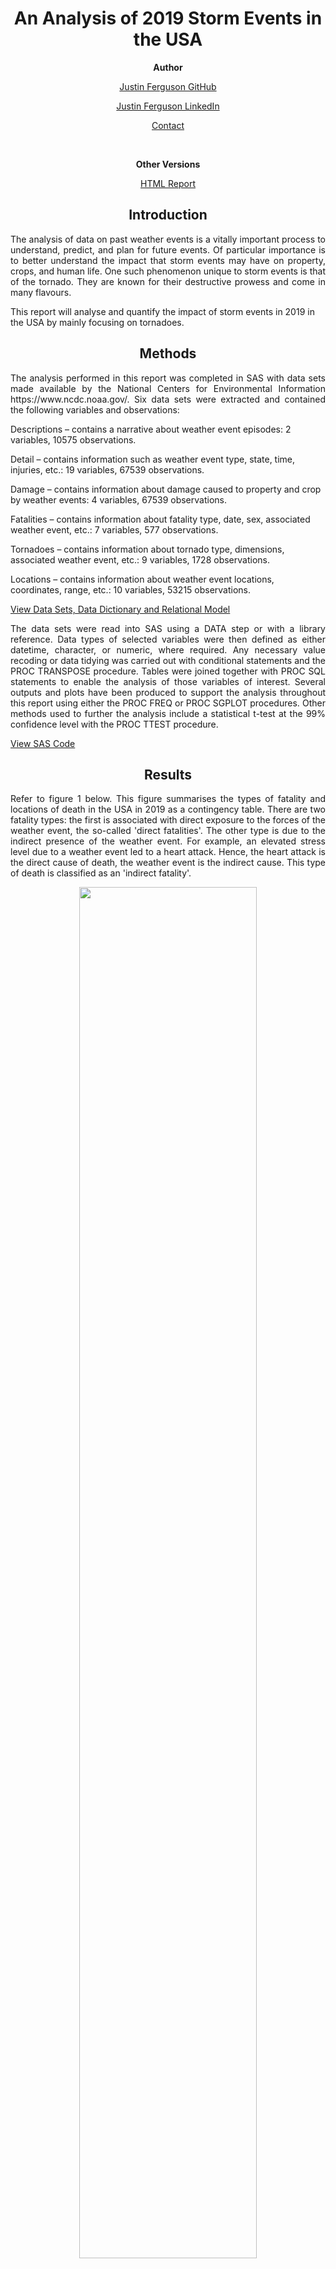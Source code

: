 <h1 align="center">An Analysis of 2019 Storm Events in the USA</h1>

<p align="center"><b>Author</b></p>
<a href="https://github.com/j-b-ferguson"><p align="center">Justin Ferguson GitHub</p></a>
<a href="https://www.linkedin.com/in/j-b-ferguson/"><p align="center">Justin Ferguson LinkedIn</p></a>
<a href="mailto:justin.benjamin.ferguson@gmail.com?subject=GitHub%20Enquiry"><p align="center">Contact</p></a>
<br>
<p align="center"><b>Other Versions</b></p>
<a href="https://www.justinferguson.me/pages/usa-storm-events-2019-analysis.html"><p align="center">HTML Report</p></a>

<h2 align="center">Introduction</h2>
<p align="justify">
The analysis of data on past weather events is a vitally important process to understand, predict, and plan for future events. Of particular importance is to better understand the impact that storm events may have on property, crops, and human life. One such phenomenon unique to storm events is that of the tornado. They are known for their destructive prowess and come in many flavours.

This report will analyse and quantify the impact of storm events in 2019 in the USA by mainly focusing on tornadoes.
</p>

<h2 align="center">Methods</h2>

<p align="justify">
The analysis performed in this report was completed in SAS with data sets made available by the National Centers for Environmental Information https://www.ncdc.noaa.gov/. Six data sets were extracted and contained the following variables and observations:
</p>

Descriptions – contains a narrative about weather event episodes: 2 variables, 10575 observations.

Detail – contains information such as weather event type, state, time, injuries, etc.: 19 variables, 67539 observations.

Damage – contains information about damage caused to property and crop by weather events: 4 variables, 67539 observations.

Fatalities – contains information about fatality type, date, sex, associated weather event, etc.: 7 variables, 577 observations.

Tornadoes – contains information about tornado type, dimensions, associated weather event, etc.: 9 variables, 1728 observations.

Locations – contains information about weather event locations, coordinates, range, etc.: 10 variables, 53215 observations.

[View Data Sets, Data Dictionary and Relational Model](https://github.com/j-b-ferguson/usa-storm-events-2019-data-analysis/tree/main/Data%20Sets%2C%20Data%20Dictionary%20and%20Relational%20Model)

<p align="justify">
The data sets were read into SAS using a DATA step or with a library reference. Data types of selected variables were then defined as either datetime, character, or numeric, where required. Any necessary value recoding or data tidying was carried out with conditional statements and the PROC TRANSPOSE procedure. Tables were joined together with PROC SQL statements to enable the analysis of those variables of interest. Several outputs and plots have been produced to support the analysis throughout this report using either the PROC FREQ or PROC SGPLOT procedures. Other methods used to further the analysis include a statistical t-test at the 99% confidence level with the PROC TTEST procedure.
</p>

[View SAS Code](https://github.com/j-b-ferguson/usa-storm-events-2019-data-analysis/tree/main/SAS%20Code)

<h2 align="center">Results</h2>

<p align="justify">
Refer to figure 1 below. This figure summarises the types of fatality and locations of death in the USA in 2019 as a contingency table. There are two fatality types: the first is associated with direct exposure to the forces of the weather event, the so-called 'direct fatalities'. The other type is due to the indirect presence of the weather event. For example, an elevated stress level due to a weather event led to a heart attack. Hence, the heart attack is the direct cause of death, the weather event is the indirect cause. This type of death is classified as an 'indirect fatality'.
</p>

<p align="center">
  <img width="75%" height="75%" src="https://github.com/j-b-ferguson/usa-storm-events-2019-analysis/blob/main/plots/Contingency%20Table%20of%20Fatality%20Type%20by%20Fatality%20Location.svg">
</p>
<p align="center">Figure 1: A contingency table showing fatality type by fatality location in 2019.</p>

<p align="justify">
With this explanation aside, first consider the row totals, these statistics are related to the type of fatality. They show that weather events attributed to 415 direct and 162 indirect fatalities, or 72% and 28%, respectively. Most notably, deaths due to the direct forces of nature were significantly higher than indirect. The overall fatality statistic was 577.
</p>

<p align="justify">
Now consider the column totals in figure 1, these statistics are associated with the location of death. Most intuitively, being inside accounted for the least fatalities, only 8%. As expected, being outside had considerably more, with 29%. Positioning next to bodies of water appeared to be as dangerous with 22%. However, vehicle or equipment related deaths appeared to trump all others with 35%.
</p>

<p align="justify">
Lastly, consider the intersects of figure 1, these statistics provide information about the type of fatality and the location of death. Logically, being outside during a weather event had the most direct fatalities, owning 23% of the total and the most hazardous of all metrics. However, vehicle/equipment and water-based direct fatalities followed closely behind, with 22% and 19%, respectively. Indirect fatalities were their deadliest when linked with vehicle/equipment, accounting for 14% of the total metric and dwarfing all other locations of death.
</p>

<p align="justify">
Figure 2 shows the total direct and indirect injuries per month for weather events in 2019. Visual analysis suggests that weather events pose a greater risk to injury from January to July, but then drops considerably between August and December. The greatest risk of direct or indirect injury occurs in May or February, respectively. The safest months are January and October.
</p>

<p align="center">
  <img width="75%" height="75%" src="https://github.com/j-b-ferguson/usa-storm-events-2019-analysis/blob/main/plots/Total%20Direct%20and%20Indirect%20Injuries%20per%20Month%20for%20Weather%20Events%20in%202019.svg">
</p>
<p align="center">Figure 2: A clustered bar chart showing the total direct and indirect injuries per month for <br> weather events in 2019.</p>

<p align="justify">
To better understand the impact of storm events last year, it is appropriate to consider the effect that extreme phenomena may have had on property damage and human life. In this context, a two independent samples t-test has been carried out to test for a statistically significant mean difference in the cost of property damage, between tornado severity types EF0 and EF1, given;
</p>

<p align="center">
Null Hypothesis: <i>H</i><sub> 0</sub> = 0,
<br>
Alternative Hypothesis: 
<i>H</i><sub> A</sub> &ne; 0,
<br>
Sample Size EF0: <i>N</i><sub> EF0</sub> = 644 > 30,
<br>
Sample Size EF1: <i>N</i><sub> EF1</sub> = 531 > 30,
<br>
Significance level: 
<i>&alpha;</i> = 0.01.

Consider figures 3 and 4 below showing kernels of each sample against a theoretical normal distribution and Q-Q plots to check the normality assumption.
</p>

<p align="center">
  <img width="75%" height="75%" src="https://github.com/j-b-ferguson/usa-storm-events-2019-analysis/blob/main/plots/Distribution%20of%20Property%20Damage%20by%20EF0_EF1%20Tornadoes.svg">
</p>
<p align="center">Figure 3: Distribution curves of the EF0 and EF1 kernels against the normal distribution <br> with actual data points for both types below.</p>

<p align="center">
  <img width="75%" height="75%" src="https://github.com/j-b-ferguson/usa-storm-events-2019-analysis/blob/main/plots/QQplot%20of%20Property%20Damage%20given%20Tornado%20Severity.svg">
</p>
<p align="center">Figure 4: Q-Q plots show the distributions of tornado types plotted against theoretical <br> normal quantiles.</p>

<p align="justify">
Both plots show that the normality of samples has not been satisfied. Also, note that the variance of EF0 with respect to EF1 is much larger. Regardless of these violations of normality, the Central Limit Theorem ensures the t-test can proceed because both sample sizes are greater than 30.
</p>

<p align="justify">
As in figure 5 below, the <i>p</i>-value for the test of homogeneity of variance is <i>p</i> < .0001, so <i>H</i><sub> 0</sub> was rejected at the 99% confidence level and equal variances was not assumed. Using the Satterthwaite (Welch) method for a two samples <i>t</i>-test found a statistically significant mean difference in property damage between tornado severity EF0 and EF1 of -$216,579, where <i>t</i> (df = 536.81) = -4.46, <i>p</i> <.0001 99%[-$342,058 -$91,101]. 
</p>

<p align="justify">
In simplier terms, the average cost of property damage during a EF1 tornado event is significantly greater than an EF0 tornado event. The average difference in the cost of property damage between these two types is $216,579. This variation quantifies the differences in destructive power.
</p>

<p align="center">
  <img width="75%" height="75%" src="https://github.com/j-b-ferguson/usa-storm-events-2019-analysis/blob/main/plots/T-test%20of%20Property%20Damage%20given%20Tornado%20Severity.svg">  
</p>
<p align="center">Figure 5: A summary of the two independent samples t-test of property damage given <br> tornado type. Also shown is the test for equality of variances.</p>

<p align="justify">
Figure 6 below shows the frequencies and percentages of different tornado types last year. Overall, there were a total of 1728 tornado occurrences, with 78% being EF0 or EF1. The difference in numbers between these types is only 117.
</p>

<p align="center">
  <img width="75%" height="75%" src="https://github.com/j-b-ferguson/usa-storm-events-2019-analysis/blob/main/plots/Table%20of%20Frequency%20and%20Percentage%20of%20different%20Tornado%20Types%20in%202019.svg">
</p>
<p align="center">Figure 6: A frequency distribution table with percentage of different tornado types in 2019.</p>

<p align="justify"> 
Now observe figure 7 below, the total damage caused by all tornadoes in 2019 far exceeds any other weather event classification with $3B in total damage. A crude method to gauge the contribution towards this total is to multiply the average cost of a single occurence (taken from figure 5) by the total number of occurences.
</p>

<p align="center">Mean<sub> EF0</sub> x <i>N</i><sub> EF0</sub>: $25,391 x 730 = $18.54M</p>
<p align="center">Mean<sub> EF1</sub> x <i>N</i><sub> EF1</sub>: $241,970 x 613 = $148.33M</p>

<p align="justify"> 
The difference in accumulated damages is eight-fold. However, when compared with the total damage cost shown in figure 7, the combined sum of damages due to EF0 and EF1 tornadoes account for less than 1%. So, one can infer that the cost of damage between the types must rise exponentially. Therefore, EF2 and greater tornadoes must account for the majority of damages. One can assume that a major factor to judge a tornado season's overall severity is predominantly determined by the number of severe tornadoes (of at least type EF2 and greater).
</p>

<p align="center">
  <img width="75%" height="75%" src="https://github.com/j-b-ferguson/usa-storm-events-2019-analysis/blob/main/plots/Damage%20to%20Property%20and%20Crops%20by%20Weather%20Events%20in%202019.svg">
</p>
<p align="center">Figure 7: A bar chart showing damage cost to property and crops caused by weather <br> events in 2019.</p>

<p align="justify">
Another way to ascertain the effect that storm events had in 2019 is to measure the overall impact on human life. Consider figure 8 below, the impact coefficient has been created to measure the effect of such events and is defined as follows:
</p>

<p align="center">
<a href="https://www.codecogs.com/eqnedit.php?latex=I_{\alpha}&space;=&space;\sum_{i}\frac{f_{\alpha}&plus;t_{\alpha}}{f_{i}&plus;t_{i}}." target="_blank"><img src="https://latex.codecogs.com/svg.latex?I_{\alpha}&space;=&space;\sum_{i}\frac{f_{\alpha}&plus;t_{\alpha}}{f_{i}&plus;t_{i}}." title="I_{\alpha} = \sum_{i}\frac{f_{\alpha}+t_{\alpha}}{f_{i}+t_{i}}." /></a>
</p>

<p align="justify">
Where <i>I</i><sub>&alpha;</sub> is the impact coefficient, <i>f</i><sub>&alpha;</sub> are the total fatalities (direct and indirect), and <i>t</i><sub>&alpha;</sub> are the total injuries (direct and indirect) of any particular weather event type &alpha;. In the denominator, these variables are summed through <i>i</i> weather event types. Figure 8 reveals the overall impact on human life due to tornadoes last year was 0.6. This surpasses all other weather events overwhelmingly, as the remaining fall short of 0.1. Also below, figure 9 reveals an impact coefficient of approximately 0.5 in Alabama, this exceeds all other states. Therefore, one can infer that tornadoes had the highest impact on human life in the state of Alabama.
</p>

<p align="center">
  <img width="75%" height="75%" src="https://github.com/j-b-ferguson/usa-storm-events-2019-analysis/blob/main/plots/Weather%20Event%20Impact%20in%202019.svg">
</p>
<p align="center">Figure 8: A bar chart showing impact coefficient given weather event type.</p>

<p align="center">
  <img width="75%" height="75%" src="https://github.com/j-b-ferguson/usa-storm-events-2019-analysis/blob/main/plots/Weather%20Event%20Impact%20in%20States%20in%202019.svg">
</p>
<p align="center">Figure 9: A bar chart showing impact coefficient given state.</p>

<p align="justify">
Figure 10 below shows fatalities based upon the weather event classification. Rip currents produced the most fatalities and wildfires the least, approximately 60 and 5, respectively. Despite having the highest impact coefficient, tornadoes were not the deadliest.
</p>

<p align="center">
  <img width="75%" height="75%" src="https://github.com/j-b-ferguson/usa-storm-events-2019-analysis/blob/main/plots/Weather%20event%20fatalities%20in%202019.svg">
</p>
<p align="center">Figure 10: A bar chart showing fatalities given weather event type.</p>

<p align="justify">
A similar situation in figure 11, where Alabama did not have the largest count of mortalities, despite yielding the highest impact coefficient. Instead, the highest concentration of fatalities is in California with around 60.
</p>

<p align="center">
  <img width="75%" height="75%" src="https://github.com/j-b-ferguson/usa-storm-events-2019-analysis/blob/main/plots/Weather%20Event%20Fatalities%20in%20States%20in%202019.svg">
</p>
<p align="center">Figure 11: A bar chart showing fatalities given state.</p>

<h2 align="center">Conclusion</h2>

<p align="justify">
Weather events amassed 577 fatalities last year in the USA, with the majority not inside and due to direct exposure. A visual analysis revealed the months of greatest risk being from January to July. Of particular interest is the effect of storm events, as these categorise some of the most extreme phenomena, such as tornadoes.
</p>

<p align="justify">
Overall, there were a high number of tornadoes last year, with 78% being either EF0 or EF1. The difference in average damage cost for each occurence between these two tornado types was statistically significant being $216,579 with 99% confidence. This quantifies the difference in destructive power. Nevertheless, the combined sum of damages due to EF0 and EF1 tornadoes account for less than 1% of the overall $3B worth of damage in 2019. Inferring that the difference in damages caused by tornadoes between different categories is exponential, as the overwhelming majority of damage was done by types EF2 and greater. Moreover, one should infer that the degree of tornado season severity is predominantly determined by the count of severe tornadoes (of at least type EF2 and greater).
</p>

<p align="justify">
Despite not having the most fatalities with respect to other weather event types, tornadoes clearly had the most significant effect on human life overall. This is prominently shown in terms of impact coefficients and damages caused. Based upon the analysis, Alabama appears to have been the most severely affected.
</p>
